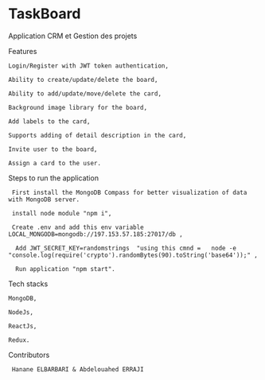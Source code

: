 # TaskBoard
Application CRM et Gestion des projets


Features 

    Login/Register with JWT token authentication, 
	
    Ability to create/update/delete the board,
	
    Ability to add/update/move/delete the card,
	
    Background image library for the board,
	
    Add labels to the card,
	
    Supports adding of detail description in the card,
	
    Invite user to the board,
	
    Assign a card to the user.
	

    
Steps to run the application

  	 First install the MongoDB Compass for better visualization of data with MongoDB server.

	 install node module "npm i",

	 Create .env and add this env variable LOCAL_MONGODB=mongodb://197.153.57.185:27017/db ,

	  Add JWT_SECRET_KEY=randomstrings  "using this cmnd =   node -e "console.log(require('crypto').randomBytes(90).toString('base64'));" ,

	  Run application "npm start".


Tech stacks

    MongoDB,
	
    NodeJs,
	
    ReactJs,
	
    Redux.
  
  
  Contributors
  
     Hanane ELBARBARI & Abdelouahed ERRAJI
  
